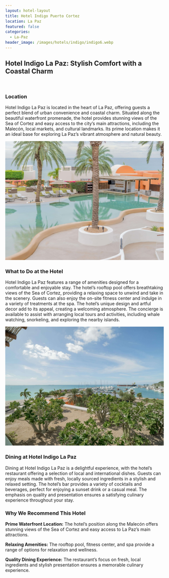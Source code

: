 ```yaml
---
layout: hotel-layout
title: Hotel Indigo Puerto Cortez
location: La Paz
featured: false
categories:
  - La-Paz
header_image: /images/hotels/indigo/indigo6.webp
---
```

## Hotel Indigo La Paz: Stylish Comfort with a Coastal Charm

&nbsp;

### Location

Hotel Indigo La Paz is located in the heart of La Paz, offering guests a perfect blend of urban convenience and coastal charm. Situated along the beautiful waterfront promenade, the hotel provides stunning views of the Sea of Cortez and easy access to the city’s main attractions, including the Malecón, local markets, and cultural landmarks. Its prime location makes it an ideal base for exploring La Paz’s vibrant atmosphere and natural beauty.

![](/images/hotels/indigo/indigo3.jpeg)

### What to Do at the Hotel

Hotel Indigo La Paz features a range of amenities designed for a comfortable and enjoyable stay. The hotel’s rooftop pool offers breathtaking views of the Sea of Cortez, providing a relaxing space to unwind and take in the scenery. Guests can also enjoy the on-site fitness center and indulge in a variety of treatments at the spa. The hotel’s unique design and artful decor add to its appeal, creating a welcoming atmosphere. The concierge is available to assist with arranging local tours and activities, including whale watching, snorkeling, and exploring the nearby islands.

![](/images/hotels/indigo/indigo4.jpeg)

### Dining at Hotel Indigo La Paz

Dining at Hotel Indigo La Paz is a delightful experience, with the hotel’s restaurant offering a selection of local and international dishes. Guests can enjoy meals made with fresh, locally sourced ingredients in a stylish and relaxed setting. The hotel’s bar provides a variety of cocktails and beverages, perfect for enjoying a sunset drink or a casual meal. The emphasis on quality and presentation ensures a satisfying culinary experience throughout your stay.

### Why We Recommend This Hotel

**Prime Waterfront Location:** The hotel’s position along the Malecón offers stunning views of the Sea of Cortez and easy access to La Paz’s main attractions.&nbsp;

**Relaxing Amenities:** The rooftop pool, fitness center, and spa provide a range of options for relaxation and wellness.&nbsp;

**Quality Dining Experience:** The restaurant’s focus on fresh, local ingredients and stylish presentation ensures a memorable culinary experience.&nbsp;